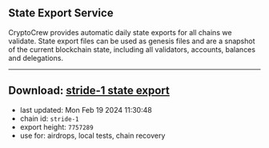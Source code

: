 ## State Export Service
CryptoCrew provides automatic daily state exports for all chains we validate. State export files can be used as genesis files and are a snapshot of the current blockchain state, including all validators, accounts, balances and delegations.

---
**Download: [stride-1 state export](https://dl-eu2.ccvalidators.com/SERVICE/stride/stride-1_export_7757289.json)**
---

- last updated: Mon Feb 19 2024 11:30:48
- chain id: `stride-1`
- export height: `7757289`
- use for: airdrops, local tests, chain recovery
